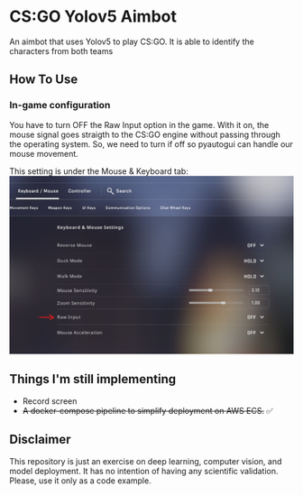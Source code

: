 # CS:GO Yolov5 Aimbot

An aimbot that uses Yolov5 to play CS:GO. It is able to identify the characters from both teams

## How To Use

### In-game configuration
You have to turn OFF the Raw Input option in the game. With it on, the mouse signal goes straigth to the CS:GO engine without passing through the operating system. So, we need to turn if off so pyautogui can handle our mouse movement.

This setting is under the Mouse & Keyboard tab:
![Alt-test](/img/raw-input.jpg)


## Things I'm still implementing 
- Record screen
- ~~A docker-compose pipeline to simplify deployment on AWS ECS.~~ ✅

<!-- ## Support

<a href="https://www.buymeacoffee.com/danielabib?" target="_blank"><img src="https://www.buymeacoffee.com/assets/img/custom_images/purple_img.png" alt="Buy Me A Coffee" style="height: 41px !important;width: 174px !important;box-shadow: 0px 3px 2px 0px rgba(190, 190, 190, 0.5) !important;-webkit-box-shadow: 0px 3px 2px 0px rgba(190, 190, 190, 0.5) !important;" ></a> -->


## Disclaimer
This repository is just an exercise on deep learning, computer vision, and model deployment. It has no intention of having any scientific validation. Please, use it only as a code example.

